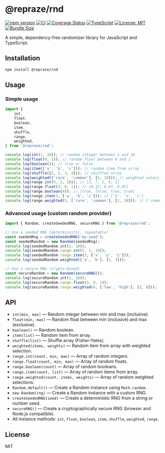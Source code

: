# @repraze/rnd

[![npm version](https://img.shields.io/npm/v/@repraze/rnd?style=flat-square)](https://www.npmjs.com/package/@repraze/rnd)
[![CI](https://img.shields.io/github/actions/workflow/status/repraze/rnd/ci.yml?branch=main&style=flat-square)](https://github.com/repraze/rnd/actions)
[![Coverage Status](https://img.shields.io/coveralls/github/repraze/rnd/main?style=flat-square)](https://coveralls.io/github/repraze/rnd?branch=main)
[![TypeScript](https://img.shields.io/badge/TypeScript-Ready-blue?style=flat-square)](https://www.typescriptlang.org/)
[![License: MIT](https://img.shields.io/badge/License-MIT-yellow?style=flat-square)](https://opensource.org/licenses/MIT)
[![Bundle Size](https://img.shields.io/bundlephobia/minzip/@repraze/rnd?style=flat-square)](https://bundlephobia.com/package/@repraze/rnd)

A simple, dependency-free randomizer library for JavaScript and TypeScript.

## Installation

```sh
npm install @repraze/rnd
```

## Usage

### Simple usage

```typescript
import {
    int,
    float,
    boolean,
    item,
    shuffle,
    range,
    weighted,
} from '@repraze/rnd';

console.log(int(1, 10)); // random integer between 1 and 10
console.log(float(0, 1)); // random float between 0 and 1
console.log(boolean()); // true or false
console.log(item(['a', 'b', 'c'])); // random item from array
console.log(shuffle([1, 2, 3, 4])); // shuffled array
console.log(weighted(['rare', 'common'], [1, 10])); // weighted selection
console.log(range.int(5, 1, 10)); // [3, 7, 2, 9, 1]
console.log(range.float(3, 0, 1)); // [0.12, 0.87, 0.45]
console.log(range.boolean(4)); // [true, false, true, true]
console.log(range.item(3, ['a', 'b', 'c'])); // ['b', 'a', 'c']
console.log(range.weighted(5, ['rare', 'common'], [1, 10])); // ['common', 'common', 'rare', 'common', 'common']
```

### Advanced usage (custom random provider)

```typescript
import { Random, createSeededRNG, secureRNG } from '@repraze/rnd';

// Use a seeded RNG (deterministic, repeatable)
const seededRng = createSeededRNG('my-seed');
const seededRandom = new Random(seededRng);
console.log(seededRandom.int(1, 10));
console.log(seededRandom.range.int(5, 1, 10));
console.log(seededRandom.range.item(3, ['x', 'y', 'z']));
console.log(seededRandom.weighted(['a', 'b'], [1, 3]));

// Use a secure RNG (crypto-based)
const secureRandom = new Random(secureRNG());
console.log(secureRandom.int(1, 10));
console.log(secureRandom.range.float(3, 0, 1));
console.log(secureRandom.range.weighted(4, ['low', 'high'], [2, 8]));
```

## API

- `int(min, max)` — Random integer between min and max (inclusive).
- `float(min, max)` — Random float between min (inclusive) and max (exclusive).
- `boolean()` — Random boolean.
- `item(list)` — Random item from array.
- `shuffle(list)` — Shuffle array (Fisher-Yates).
- `weighted(items, weights)` — Random item from array with weighted selection.
- `range.int(count, min, max)` — Array of random integers.
- `range.float(count, min, max)` — Array of random floats.
- `range.boolean(count)` — Array of random booleans.
- `range.item(count, list)` — Array of random items from array.
- `range.weighted(count, items, weights)` — Array of random weighted selections.
- `Random.default()` — Create a Random instance using `Math.random`.
- `new Random(rng)` — Create a Random instance with a custom RNG.
- `createSeededRNG(seed)` — Create a deterministic RNG from a string or number seed.
- `secureRNG()` — Create a cryptographically secure RNG (browser and Node.js compatible).
- All instance methods: `int`, `float`, `boolean`, `item`, `shuffle`, `weighted`, `range`.

## License

MIT
